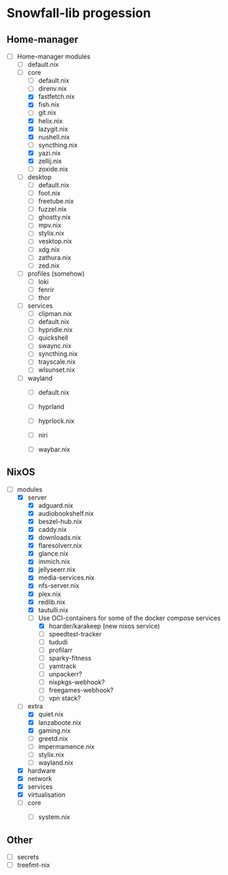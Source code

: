# Snowfall-lib progession

## Home-manager
- [ ] Home-manager modules
  - [ ] default.nix
  - [ ] core
    - [ ] default.nix
    - [ ] direnv.nix
    - [x] fastfetch.nix
    - [x] fish.nix
    - [ ] git.nix
    - [x] helix.nix
    - [x] lazygit.nix
    - [x] nushell.nix
    - [ ] syncthing.nix
    - [x] yazi.nix
    - [x] zellij.nix
    - [ ] zoxide.nix
  - [ ] desktop
    - [ ] default.nix
    - [ ] foot.nix
    - [ ] freetube.nix
    - [ ] fuzzel.nix
    - [ ] ghostty.nix
    - [ ] mpv.nix
    - [ ] stylix.nix
    - [ ] vesktop.nix
    - [ ] xdg.nix
    - [ ] zathura.nix
    - [ ] zed.nix
  - [ ] profiles (somehow)
    - [ ] loki
    - [ ] fenrir
    - [ ] thor
  - [ ] services
    - [ ] clipman.nix
    - [ ] default.nix
    - [ ] hypridle.nix
    - [ ] quickshell
    - [ ] swaync.nix
    - [ ] syncthing.nix
    - [ ] trayscale.nix
    - [ ] wlsunset.nix
  - [ ] wayland
    - [ ] default.nix
    - [ ] hyprland
    - [ ] hyprlock.nix
    - [ ] niri
    - [ ] waybar.nix



## NixOS

- [ ] modules
  - [x] server
    - [x] adguard.nix
    - [x] audiobookshelf.nix
    - [x] beszel-hub.nix
    - [x] caddy.nix
    - [x] downloads.nix
    - [x] flaresolverr.nix
    - [x] glance.nix
    - [x] immich.nix
    - [x] jellyseerr.nix
    - [x] media-services.nix
    - [x] nfs-server.nix
    - [x] plex.nix
    - [x] redlib.nix
    - [x] tautulli.nix
    - [ ] Use OCI-containers for some of the docker compose services
      - [x] hoarder/karakeep (new nixos service)
      - [ ] speedtest-tracker
      - [ ] tududi
      - [ ] profilarr
      - [ ] sparky-fitness
      - [ ] yamtrack
      - [ ] unpackerr?
      - [ ] nixpkgs-webhook?
      - [ ] freegames-webhook?
      - [ ] vpn stack?
  - [ ] extra
    - [x] quiet.nix
    - [x] lanzaboote.nix
    - [x] gaming.nix
    - [ ] greetd.nix
    - [ ] impermamence.nix
    - [ ] stylix.nix
    - [ ] wayland.nix
  - [x] hardware
  - [x] network
  - [x] services
  - [x] virtualisation
  - [ ] core
    - [ ] system.nix


## Other
- [ ] secrets
- [ ] treefmt-nix
